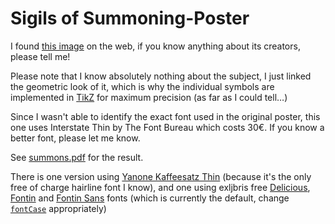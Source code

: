 Sigils of Summoning-Poster
==========================

I found [this image](http://i.imgur.com/95Kvb.png) on the web, if you know anything about its creators, please tell me!

Please note that I know absolutely nothing about the subject, I just linked the geometric look of it, which is why the individual symbols are implemented in [TikZ](http://pgf.sourceforge.net/) for maximum precision (as far as I could tell…)

Since I wasn't able to identify the exact font used in the original poster, this one uses Interstate Thin by The Font Bureau which costs 30€. If you know a better font, please let me know.

See [summons.pdf](https://github.com/funkycoder/sigils/raw/master/summons.pdf) for the result.

There is one version using [Yanone Kaffeesatz Thin](http://www.yanone.de/typedesign/kaffeesatz/) (because it's the only free of charge hairline font I know), and one using exljbris free [Delicious](http://www.josbuivenga.demon.nl/delicious.html), [Fontin](http://www.josbuivenga.demon.nl/fontin.html) and [Fontin Sans](http://www.josbuivenga.demon.nl/fontinsans.html) fonts (which is currently the default, change [`fontCase`](https://github.com/funkycoder/sigils/blob/master/summons.tex#L9) appropriately)

